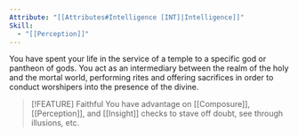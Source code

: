 ```yaml
---
Attribute: "[[Attributes#Intelligence [INT]|Intelligence]]"
Skill:
  - "[[Perception]]"
---
```

You have spent your life in the service of a temple to a specific god or pantheon of gods. You act as an intermediary between the realm of the holy and the mortal world, performing rites and offering sacrifices in order to conduct worshipers into the presence of the divine.

> [!FEATURE] Faithful
> You have advantage on [[Composure]], [[Perception]],  and [[Insight]] checks to stave off doubt, see through illusions, etc.
